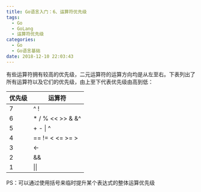 ```yaml
---
title: Go语言入门：6、运算符优先级
tags:
  - Go
  - GoLang
  - 运算符优先级
categories:
  - Go
  - Go语言基础
date: 2018-12-10 22:03:43
---
```


有些运算符拥有较高的优先级，二元运算符的运算方向均是从左至右。下表列出了所有运算符以及它们的优先级，由上至下代表优先级由高到低：

| 优先级 | 运算符 |
| ------ | ------ |
| 7 | ^ ! |
| 6 | * / % << >> & &^ |
| 5 | + - &#124; ^ |
| 4 | == != < <= >= > |
| 3 | <- |
| 2 | && |
| 1 | &#124;&#124; |

PS：可以通过使用括号来临时提升某个表达式的整体运算优先级

